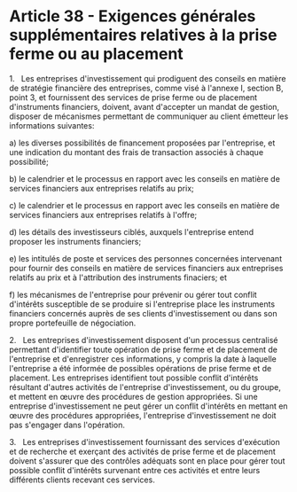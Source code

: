 # Article 38 - Exigences générales supplémentaires relatives à la prise ferme ou au placement


1.   Les entreprises d'investissement qui prodiguent des conseils en matière de stratégie financière des entreprises, comme visé à l'annexe I, section B, point 3, et fournissent des services de prise ferme ou de placement d'instruments financiers, doivent, avant d'accepter un mandat de gestion, disposer de mécanismes permettant de communiquer au client émetteur les informations suivantes:

a) les diverses possibilités de financement proposées par l'entreprise, et une indication du montant des frais de transaction associés à chaque possibilité;

b) le calendrier et le processus en rapport avec les conseils en matière de services financiers aux entreprises relatifs au prix;

c) le calendrier et le processus en rapport avec les conseils en matière de services financiers aux entreprises relatifs à l'offre;

d) les détails des investisseurs ciblés, auxquels l'entreprise entend proposer les instruments financiers;

e) les intitulés de poste et services des personnes concernées intervenant pour fournir des conseils en matière de services financiers aux entreprises relatifs au prix et à l'attribution des instruments finaciers; et

f) les mécanismes de l'entreprise pour prévenir ou gérer tout conflit d'intérêts susceptible de se produire si l'entreprise place les instruments financiers concernés auprès de ses clients d'investissement ou dans son propre portefeuille de négociation.

2.   Les entreprises d'investissement disposent d'un processus centralisé permettant d'identifier toute opération de prise ferme et de placement de l'entreprise et d'enregistrer ces informations, y compris la date à laquelle l'entreprise a été informée de possibles opérations de prise ferme et de placement. Les entreprises identifient tout possible conflit d'intérêts résultant d'autres activités de l'entreprise d'investissement, ou du groupe, et mettent en œuvre des procédures de gestion appropriées. Si une entreprise d'investissement ne peut gérer un conflit d'intérêts en mettant en œuvre des procédures appropriées, l'entreprise d'investissement ne doit pas s'engager dans l'opération.

3.   Les entreprises d'investissement fournissant des services d'exécution et de recherche et exerçant des activités de prise ferme et de placement doivent s'assurer que des contrôles adéquats sont en place pour gérer tout possible conflit d'intérêts survenant entre ces activités et entre leurs différents clients recevant ces services.
